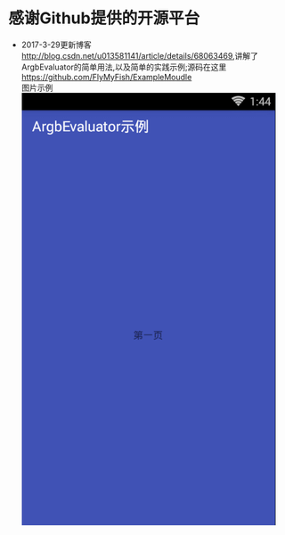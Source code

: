 # 感谢Github提供的开源平台  
* 2017-3-29更新博客<http://blog.csdn.net/u013581141/article/details/68063469>,讲解了ArgbEvaluator的简单用法,以及简单的实践示例;源码在这里<https://github.com/FlyMyFish/ExampleMoudle>  
 图片示例  
![示例图片](https://github.com/FlyMyFish/ExampleMoudle/blob/master/examplepic/argbEvaluator-1.gif)
